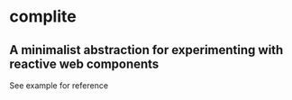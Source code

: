 # complite
## A minimalist abstraction for experimenting with reactive web components
See example for reference
